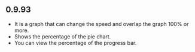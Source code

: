 ## 0.9.93

* It is a graph that can change the speed and overlap the graph 100% or more.
* Shows the percentage of the pie chart.
* You can view the percentage of the progress bar.
